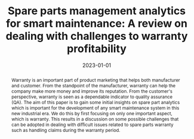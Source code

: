 ---
title: 'Spare parts management analytics for smart maintenance: A review on dealing
  with challenges to warranty profitability'
authors:
- Shadia Yahya Baroud
- Nor Adnan Yahaya
- Abdelrafe M Elzamly
date: '2023-01-01'
publishDate: '2024-09-12T06:08:50.211569Z'
publication_types:
- paper-conference
publication: '*Proceedings of the 1st International Conference on Frontier of Digital
  Technology Towards a Sustainable Society*'
doi: https://doi.org/10.1063/5.0133121
abstract: Warranty is an important part of product marketing that helps both manufacturer
  and customer. From the standpoint of the manufacturer, warranty can help the company
  make more money and improve its reputation. From the customer's perspective, warranty
  is seen as a dependable indicator to quality assurance (QA). The aim of this paper
  is to gain some initial insights on spare part analytics which is important for
  the development of any smart maintenance system in this new industrial era. We do
  this by first focusing on only one important aspect, which is warranty. This results
  in a discussion on some possible challenges that can be adopted in dealing with
  difficult issues related to spare parts warranty such as handling claims during
  the warranty period.
# Summary. An optional shortened abstract.
summary: Lorem ipsum dolor sit amet, consectetur adipiscing elit. Duis posuere tellus ac convallis placerat. Proin tincidunt magna sed ex sollicitudin condimentum.

# Display this page in the Featured widget?
featured: true

# Custom links (uncomment lines below)
# links:
# - name: Custom Link
#   url: http://example.org

url_pdf: ''


# Featured image
# To use, add an image named `featured.jpg/png` to your page's folder.
image:
  caption: 'Image credit: [**Unsplash**](https://unsplash.com/photos/pLCdAaMFLTE)'
  focal_point: ''
  preview_only: false

# Associated Projects (optional).
#   Associate this publication with one or more of your projects.
#   Simply enter your project's folder or file name without extension.
#   E.g. `internal-project` references `content/project/internal-project/index.md`.
#   Otherwise, set `projects: []`.
projects:
  - example

# Slides (optional).
#   Associate this publication with Markdown slides.
#   Simply enter your slide deck's filename without extension.
#   E.g. `slides: "example"` references `content/slides/example/index.md`.
#   Otherwise, set `slides: ""`.
slides: example
---